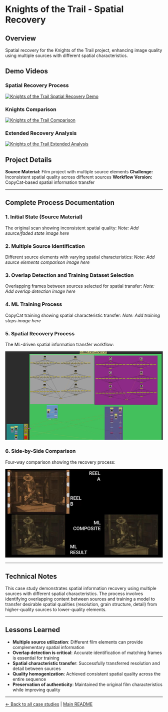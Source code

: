 # Knights of the Trail - Spatial Recovery

## Overview
Spatial recovery for the Knights of the Trail project, enhancing image quality using multiple sources with different spatial characteristics.

## Demo Videos

### Spatial Recovery Process
[![Knights of the Trail Spatial Recovery Demo](https://img.youtube.com/vi/pyJpooKr3QY/0.jpg)](https://www.youtube.com/watch?v=pyJpooKr3QY)

### Knights Comparison
[![Knights of the Trail Comparison](https://img.youtube.com/vi/RtrZw93qxM0/0.jpg)](https://www.youtube.com/watch?v=RtrZw93qxM0)

### Extended Recovery Analysis
[![Knights of the Trail Extended Analysis](https://img.youtube.com/vi/w4cxzozqq5c/0.jpg)](https://www.youtube.com/watch?v=w4cxzozqq5c)

## Project Details
**Source Material:** Film project with multiple source elements
**Challenge:** Inconsistent spatial quality across different sources
**Workflow Version:** CopyCat-based spatial information transfer

---

## Complete Process Documentation

### 1. Initial State (Source Material)
The original scan showing inconsistent spatial quality:
*Note: Add source/faded state image here*

### 2. Multiple Source Identification
Different source elements with varying spatial characteristics:
*Note: Add source elements comparison image here*

### 3. Overlap Detection and Training Dataset Selection
Overlapping frames between sources selected for spatial transfer:
*Note: Add overlap detection image here*

### 4. ML Training Process
CopyCat training showing spatial characteristic transfer:
*Note: Add training steps image here*

### 5. Spatial Recovery Process
The ML-driven spatial information transfer workflow:

![Knight of a Trail Spatial Recovery Script](../images/KNIGHT%20OF%20A%20TRAIL%20SPATIAL%20RECOVERY%20SCRIPT%20CROPPED.jpeg)

### 6. Side-by-Side Comparison
Four-way comparison showing the recovery process:

![Knight of a Trail 4 Way Comparison](../images/KINGHT%20OF%20A%20TRAIL%204%20WAY%20COMPARISON.jpeg)

---

## Technical Notes
This case study demonstrates spatial information recovery using multiple sources with different spatial characteristics. The process involves identifying overlapping content between sources and training a model to transfer desirable spatial qualities (resolution, grain structure, detail) from higher-quality sources to lower-quality elements.

---

## Lessons Learned
- **Multiple source utilization**: Different film elements can provide complementary spatial information
- **Overlap detection is critical**: Accurate identification of matching frames is essential for training
- **Spatial characteristic transfer**: Successfully transferred resolution and detail between sources
- **Quality homogenization**: Achieved consistent spatial quality across the entire sequence
- **Preservation of authenticity**: Maintained the original film characteristics while improving quality

---

[← Back to all case studies](https://github.com/fabiocolor/nuke-chroma-recovery-template/blob/main/docs/case-studies.md) | [Main README](https://github.com/fabiocolor/nuke-chroma-recovery-template/blob/main/README.md)

